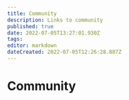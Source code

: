 ```yaml
---
title: Community
description: Links to community
published: true
date: 2022-07-05T13:27:01.930Z
tags: 
editor: markdown
dateCreated: 2022-07-05T12:26:28.807Z
---
```


# Community

<style>
.theme-default-content:not(.custom){
    max-width:1280px;
}
.resourceCard{
    flex-basis:30%; margin-bottom:1rem
}
</style>
<div style="display:flex; flex-direction:row; flex-wrap:wrap; justify-content:space-evenly; align-content:space-around">
<ResourceCard
    class="resourceCard"
    headerColor="#8FD14F"
    title="Catalyst United"
    subtitle=""
    url="/community/catalyst-united"
		text=""
    linkText="Go to Page"/>

<ResourceCard
    class="resourceCard"
    headerColor="#8FD14F"
    title="Cardano for Climate"
    subtitle="Making the world work better for all people, animals, and the living planet."
    url="/community/cardano4climate/home"
    target="_self"
		text=""
    linkText="Go to Cardano for Climate"/>
